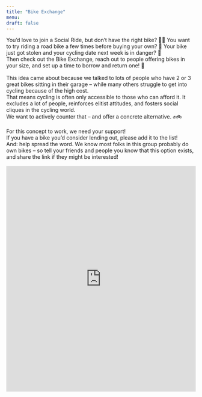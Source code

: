 ```yaml
---
title: "Bike Exchange"
menu:
draft: false
---
```


You’d love to join a Social Ride, but don’t have the right bike? 🚴‍♀ You want to try riding a road bike a few times before buying your own? 💸 Your bike just got stolen and your cycling date next week is in danger? 😬  
Then check out the Bike Exchange, reach out to people offering bikes in your size, and set up a time to borrow and return one! 🌟  
<div style="margin-top: 1.0rem;"></div>

This idea came about because we talked to lots of people who have 2 or 3 great bikes sitting in their garage – while many others struggle to get into cycling because of the high cost.  
That means cycling is often only accessible to those who can afford it. It excludes a lot of people, reinforces elitist attitudes, and fosters social cliques in the cycling world.  
We want to actively counter that – and offer a concrete alternative. ✊🚲  
<div style="margin-top: 1.0rem;"></div>

For this concept to work, we need your support!  
If you have a bike you’d consider lending out, please add it to the list!  
And: help spread the word. We know most folks in this group probably do own bikes – so tell your friends and people you know that this option exists, and share the link if they might be interested!  
<div style="margin-top: 1.0rem;"></div>

<iframe 
  src="https://docs.google.com/spreadsheets/d/1QQBcI4yxgtT6W4JAkXqAVdSAooptgNudF8e-3MGQxls/edit?usp=drivesdk" 
  width="100%" 
  height="600" 
  frameborder="0">
</iframe>
